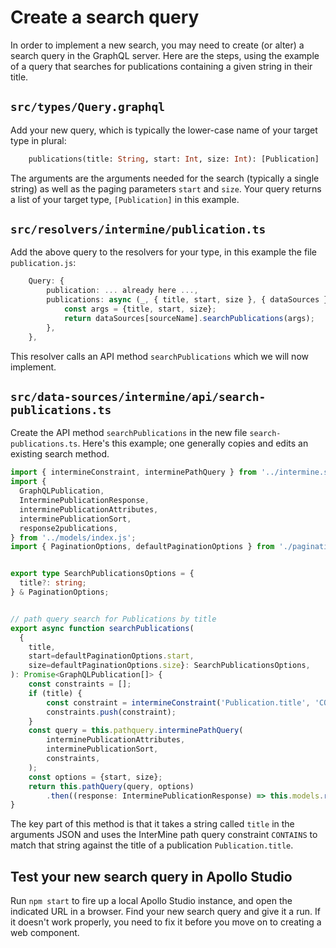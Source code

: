 # Create a search query
In order to implement a new search, you may need to create (or alter) a search query in the GraphQL server.
Here are the steps, using the example of a query that searches for publications containing a given string in their title.

## `src/types/Query.graphql`
Add your new query, which is typically the lower-case name of your target type in plural:
```graphql
    publications(title: String, start: Int, size: Int): [Publication]
```   
The arguments are the arguments needed for the search (typically a single string) as well as the paging parameters `start` and `size`.
Your query returns a list of your target type, `[Publication]` in this example.

## `src/resolvers/intermine/publication.ts`
Add the above query to the resolvers for your type, in this example the file `publication.js`:
```typescript
    Query: {
        publication: ... already here ...,
        publications: async (_, { title, start, size }, { dataSources }) => {
            const args = {title, start, size};
            return dataSources[sourceName].searchPublications(args);
        },
    },
```
This resolver calls an API method `searchPublications` which we will now implement.

## `src/data-sources/intermine/api/search-publications.ts`
Create the API method `searchPublications` in the new file `search-publications.ts`.
Here's this example; one generally copies and edits an existing search method.
```typescript
import { intermineConstraint, interminePathQuery } from '../intermine.server.js';
import {
  GraphQLPublication,
  InterminePublicationResponse,
  interminePublicationAttributes,
  interminePublicationSort,
  response2publications,
} from '../models/index.js';
import { PaginationOptions, defaultPaginationOptions } from './pagination.js';


export type SearchPublicationsOptions = {
  title?: string;
} & PaginationOptions;


// path query search for Publications by title
export async function searchPublications(
  {
    title,
    start=defaultPaginationOptions.start,
    size=defaultPaginationOptions.size}: SearchPublicationsOptions,
): Promise<GraphQLPublication[]> {
    const constraints = [];
    if (title) {
        const constraint = intermineConstraint('Publication.title', 'CONTAINS', title);
        constraints.push(constraint);
    }
    const query = this.pathquery.interminePathQuery(
        interminePublicationAttributes,
        interminePublicationSort,
        constraints,
    );
    const options = {start, size};
    return this.pathQuery(query, options)
        .then((response: InterminePublicationResponse) => this.models.response2publications(response));
}
```
The key part of this method is that it takes a string called `title` in the arguments JSON and uses the InterMine path query constraint  `CONTAINS` to match that string against the title of a publication `Publication.title`.

## Test your new search query in Apollo Studio
Run `npm start` to fire up a local Apollo Studio instance, and open the indicated URL in a browser.
Find your new search query and give it a run.
If it doesn't work properly, you need to fix it before you move on to creating a web component.
